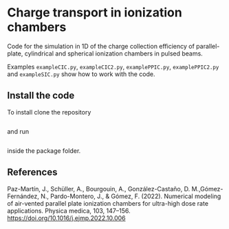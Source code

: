 # Charge transport in ionization chambers
Code for the simulation in 1D of the charge collection efficiency of parallel-plate, cylindrical and spherical ionization chambers in pulsed beams.

Examples `exampleCIC.py`, `exampleCIC2.py`, `examplePPIC.py`, `examplePPIC2.py` and `exampleSIC.py` show how to work with the code.

## Install the code
To install clone the repository
```git clone https://github.com/JPazMartin/ICSimulation.git
```
and run
```pip install .
```
inside the package folder.

## References
Paz-Martín, J., Schüller, A., Bourgouin, A., González-Castaño, D. M.,Gómez-Fernández, N., Pardo-Montero, J., & Gómez, F. (2022). Numerical modeling of air-vented parallel plate ionization chambers for ultra-high dose rate applications. Physica medica, 103, 147–156. https://doi.org/10.1016/j.ejmp.2022.10.006
